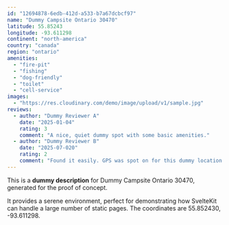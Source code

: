 ```yaml
---
id: "12694878-6edb-412d-a533-b7a67dcbcf97"
name: "Dummy Campsite Ontario 30470"
latitude: 55.85243
longitude: -93.611298
continent: "north-america"
country: "canada"
region: "ontario"
amenities:
  - "fire-pit"
  - "fishing"
  - "dog-friendly"
  - "toilet"
  - "cell-service"
images:
  - "https://res.cloudinary.com/demo/image/upload/v1/sample.jpg"
reviews:
  - author: "Dummy Reviewer A"
    date: "2025-01-04"
    rating: 3
    comment: "A nice, quiet dummy spot with some basic amenities."
  - author: "Dummy Reviewer B"
    date: "2025-07-020"
    rating: 2
    comment: "Found it easily. GPS was spot on for this dummy location."
---
```


This is a **dummy description** for Dummy Campsite Ontario 30470, generated for the proof of concept.

It provides a serene environment, perfect for demonstrating how SvelteKit can handle a large number of static pages. The coordinates are 55.852430, -93.611298.
